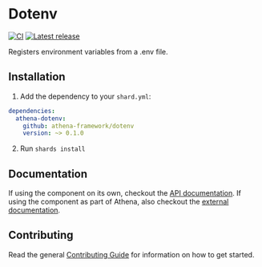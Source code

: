 # Dotenv

[![CI](https://github.com/athena-framework/athena/workflows/CI/badge.svg)](https://github.com/athena-framework/athena/actions/workflows/ci.yml)
[![Latest release](https://img.shields.io/github/release/athena-framework/dotenv.svg)](https://github.com/athena-framework/dotenv/releases)

Registers environment variables from a .env file.

## Installation

1. Add the dependency to your `shard.yml`:

```yaml
dependencies:
  athena-dotenv:
    github: athena-framework/dotenv
    version: ~> 0.1.0
```

2. Run `shards install`

## Documentation

If using the component on its own, checkout the [API documentation](https://athenaframework.org/Dotenv).
If using the component as part of Athena, also checkout the [external documentation](https://athenaframework.org/components/dotenv).

## Contributing

Read the general [Contributing Guide](./CONTRIBUTING.md) for information on how to get started.
